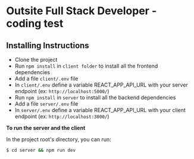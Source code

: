 # Outsite Full Stack Developer - coding test

## Installing Instructions

- Clone the project
- Run `npm install` in `client folder` to install all the frontend dependencies
- Add a file `client/.env` file
- In `client/.env` define a variable REACT_APP_API_URL with your server endpoint (ex: `http://localhost:5000/`)
- Run `npm install` in `server` to install all the backend dependencies
- Add a file `server/.env` file
- In `server/.env` define a variable REACT_APP_API_URL with your client endpoint (ex: `http://localhost:3000/`)

**To run the server and the client**

In the project root's directory, you can run:

```sh
$ cd server && npm run dev
```